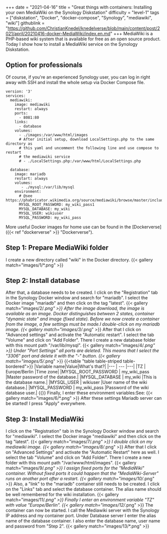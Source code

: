 +++
date = "2021-04-16"
title = "Great things with containers: Installing your own MediaWiki on the Synology Diskstation"
difficulty = "level-1"
tags = ["diskstation", "Docker", "docker-compose", "Synology", "mediawiki", "wiki"]
githublink = "https://github.com/ChristianKnedel/knedelverse/blob/main/content/post/2021/april/20210416-docker-MediaWiki/index.en.md"
+++
MediaWiki is a PHP-based wiki system that is available for free as an open source product. Today I show how to install a MediaWiki service on the Synology Diskstation.
## Option for professionals
Of course, if you're an experienced Synology user, you can log in right away with SSH and install the whole setup via Docker Compose file.
```
version: '3'
services:
  mediawiki:
    image: mediawiki
    restart: always
    ports:
      - 8081:80
    links:
      - database
    volumes:
      - ./images:/var/www/html/images
      # After initial setup, download LocalSettings.php to the same directory as
      # this yaml and uncomment the following line and use compose to restart
      # the mediawiki service
      # - ./LocalSettings.php:/var/www/html/LocalSettings.php

  database:
    image: mariadb
    restart: always
    volumes:
       - ./mysql:/var/lib/mysql
    environment:
      # @see https://phabricator.wikimedia.org/source/mediawiki/browse/master/includes/DefaultSettings.php
      MYSQL_ROOT_PASSWORD: my_wiki_pass1
      MYSQL_DATABASE: my_wiki
      MYSQL_USER: wikiuser
      MYSQL_PASSWORD: my_wiki_pass

```
More useful Docker images for home use can be found in the [Dockerverse]({{< ref "dockerverse" >}} "Dockerverse").
## Step 1: Prepare MediaWiki folder
I create a new directory called "wiki" in the Docker directory.
{{< gallery match="images/1/*.png" >}}

## Step 2: Install database
After that, a database needs to be created. I click on the "Registration" tab in the Synology Docker window and search for "mariadb". I select the Docker image "mariadb" and then click on the tag "latest".
{{< gallery match="images/2/*.png" >}}
After the image download, the image is available as an image. Docker distinguishes between 2 states, container "dynamic state" and image (fixed state). Before we now create a container from the image, a few settings must be made.I double-click on my mariadb image.
{{< gallery match="images/3/*.png" >}}
After that I click on "Advanced settings" and activate the "Automatic restart". I select the tab "Volume" and click on "Add Folder". There I create a new database folder with this mount path "/var/lib/mysql".
{{< gallery match="images/4/*.png" >}}
Under "Port Settings" all ports are deleted. This means that I select the "3306" port and delete it with the "-" button.
{{< gallery match="images/5/*.png" >}}
{{<table "table table-striped table-bordered">}}
|Variable name|Value|What's that?|
|--- | --- |---|
|TZ	| Europe/Berlin	|Time zone|
|MYSQL_ROOT_PASSWORD	| my_wiki_pass	|Master password of the database.|
|MYSQL_DATABASE |	my_wiki	|This is the database name.|
|MYSQL_USER	| wikiuser |User name of the wiki database.|
|MYSQL_PASSWORD	| my_wiki_pass |Password of the wiki database user.|
{{</table>}}
Finally, I enter these environment variables:See:
{{< gallery match="images/6/*.png" >}}
After these settings Mariadb server can be started! I press "Apply" everywhere.
## Step 3: Install MediaWiki
I click on the "Registration" tab in the Synology Docker window and search for "mediawiki". I select the Docker image "mediawiki" and then click on the tag "latest".
{{< gallery match="images/7/*.png" >}}
I double click on my mediawiki image.
{{< gallery match="images/8/*.png" >}}
After that I click on "Advanced Settings" and activate the "Automatic Restart" here as well. I select the tab "Volume" and click on "Add Folder". There I create a new folder with this mount path "/var/www/html/images".
{{< gallery match="images/9/*.png" >}}
I assign fixed ports for the "MediaWiki" container. Without fixed ports it could happen that the "MediaWiki-Server" runs on another port after a restart.
{{< gallery match="images/10/*.png" >}}
Also, a "link" to the "mariadb" container still needs to be created. I click on the "Links" tab and select the database container. The alias name should be well remembered for the wiki installation.
{{< gallery match="images/11/*.png" >}}
Finally I enter an environment variable "TZ" with value "Europe/Berlin".
{{< gallery match="images/12/*.png" >}}
The container can now be started. I call the Mediawiki server with the Synology IP address and my container port. Under Database server I enter the alias name of the database container. I also enter the database name, user name and password from "Step 2".
{{< gallery match="images/13/*.png" >}}